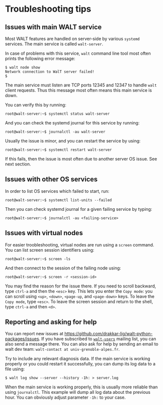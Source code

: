 
# Troubleshooting tips

## Issues with main WALT service

Most WALT features are handled on server-side by various `systemd` services.
The main service is called `walt-server`.

In case of problems with this service, `walt` command line tool most often prints the following error message:
```
$ walt node show
Network connection to WalT server failed!
$
```

The main service must listen are TCP ports 12345 and 12347 to handle `walt` client requests.
Thus this message most often means this main service is down.

You can verify this by running:
```
root@walt-server:~$ systemctl status walt-server
```

And you can check the systemd journal for this service by running:
```
root@walt-server:~$ journalctl -au walt-server
```

Usually the issue is minor, and you can restart the service by using:
```
root@walt-server:~$ systemctl restart walt-server
```

If this fails, then the issue is most often due to another server OS issue. See next section.


## Issues with other OS services

In order to list OS services which failed to start, run:
```
root@walt-server:~$ systemctl list-units --failed
```

Then you can check systemd journal for a given failing service by typing:
```
root@walt-server:~$ journalctl -au <failing-service>
```


## Issues with virtual nodes

For easier troobleshooting, virtual nodes are run using a `screen` command.
You can list screen session identifiers using:
```
root@walt-server:~$ screen -ls
```

And then connect to the session of the failing node using:
```
root@walt-server:~$ screen -r <session-id>
```

You may find the reason for the issue there.
If you need to scroll backward, type `ctrl-a` and then the `<esc>` key. This lets you enter the `Copy mode`: you can scroll using `<up>`, `<down>`, `<page-up`, and `<page-down>` keys. To leave the `Copy mode`, type `<esc>`.
To leave the screen session and return to the shell, type `ctrl-a` and then `<d>`.


## Reporting and asking for help

You can report new issues at https://github.com/drakkar-lig/walt-python-packages/issues.
If you have subscribed to [`walt-users`](https://listes.univ-grenoble-alpes.fr/sympa/subscribe/walt-users) mailing list, you can also send a message there.
You can also ask for help by sending an email to walt dev team: `walt-contact at univ-grenoble-alpes.fr`.

Try to include any relevant diagnosis data.
If the main service is working properly or you could restart it successfully, you can dump its log data to a file using:
```
$ walt log show --server --history -1h: > server.log
```

When the main service is working properly, this is usually more reliable than using `journalctl`.
This example will dump all log data about the previous hour. You can obviously adjust parameter `-1h:` to your case.
